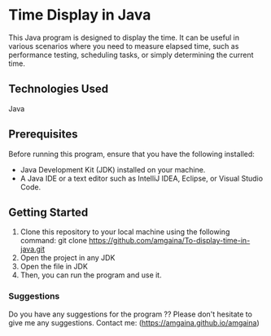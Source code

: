 # Time Display in Java

This Java program is designed to display the time. It can be useful in various scenarios where you need to measure elapsed time, such as performance testing, scheduling tasks, or simply determining the current time.

## Technologies Used
Java
   
## Prerequisites
Before running this program, ensure that you have the following installed:

- Java Development Kit (JDK) installed on your machine.
- A Java IDE or a text editor such as IntelliJ IDEA, Eclipse, or Visual Studio Code.

## Getting Started
1. Clone this repository to your local machine using the following command:  git clone https://github.com/amgaina/To-display-time-in-java.git
2. Open the project in any JDK
3. Open the file in JDK
4. Then, you can run the program and use it.

### Suggestions
Do you have any suggestions for the program ?? Please don't hesitate to give me any suggestions. Contact me: (https://amgaina.github.io/amgaina)
